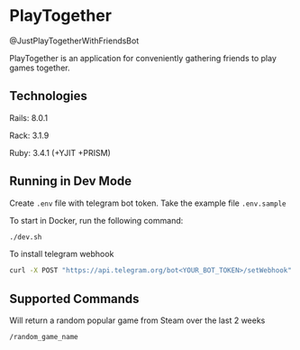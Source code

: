 # PlayTogether

@JustPlayTogetherWithFriendsBot

PlayTogether is an application for conveniently gathering friends to play games together.

## Technologies

Rails: 8.0.1

Rack: 3.1.9

Ruby: 3.4.1 (+YJIT +PRISM)

## Running in Dev Mode

Create `.env` file with telegram bot token.
Take the example file `.env.sample`

To start in Docker, run the following command:

```bash
./dev.sh
```

To install telegram webhook

```bash
curl -X POST "https://api.telegram.org/bot<YOUR_BOT_TOKEN>/setWebhook" -d "url=<YOUR_NGROK_HTTPS_URL>/telegram_bot/webhook"
```

## Supported Commands

Will return a random popular game from Steam over the last 2 weeks
```
/random_game_name
```
